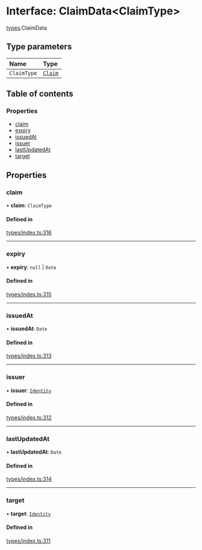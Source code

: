 # Interface: ClaimData<ClaimType\>

[types](../wiki/types).ClaimData

## Type parameters

| Name | Type |
| :------ | :------ |
| `ClaimType` | [`Claim`](../wiki/types#claim) |

## Table of contents

### Properties

- [claim](../wiki/types.ClaimData#claim)
- [expiry](../wiki/types.ClaimData#expiry)
- [issuedAt](../wiki/types.ClaimData#issuedat)
- [issuer](../wiki/types.ClaimData#issuer)
- [lastUpdatedAt](../wiki/types.ClaimData#lastupdatedat)
- [target](../wiki/types.ClaimData#target)

## Properties

### claim

• **claim**: `ClaimType`

#### Defined in

[types/index.ts:316](https://github.com/PolymeshAssociation/polymesh-sdk/blob/079537ad/src/types/index.ts#L316)

___

### expiry

• **expiry**: ``null`` \| `Date`

#### Defined in

[types/index.ts:315](https://github.com/PolymeshAssociation/polymesh-sdk/blob/079537ad/src/types/index.ts#L315)

___

### issuedAt

• **issuedAt**: `Date`

#### Defined in

[types/index.ts:313](https://github.com/PolymeshAssociation/polymesh-sdk/blob/079537ad/src/types/index.ts#L313)

___

### issuer

• **issuer**: [`Identity`](../wiki/api.entities.Identity.Identity)

#### Defined in

[types/index.ts:312](https://github.com/PolymeshAssociation/polymesh-sdk/blob/079537ad/src/types/index.ts#L312)

___

### lastUpdatedAt

• **lastUpdatedAt**: `Date`

#### Defined in

[types/index.ts:314](https://github.com/PolymeshAssociation/polymesh-sdk/blob/079537ad/src/types/index.ts#L314)

___

### target

• **target**: [`Identity`](../wiki/api.entities.Identity.Identity)

#### Defined in

[types/index.ts:311](https://github.com/PolymeshAssociation/polymesh-sdk/blob/079537ad/src/types/index.ts#L311)
